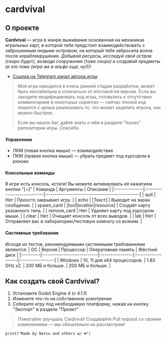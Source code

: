 # cardvival
## О проекте
**Cardvival** — игра в жанре выживание основанная на механиках игральных карт, в которой тебе предстоит взаимодействовать с заброшенным людьми островом, на который тебя забросила волна после кораблекрушения.
_Добывай ресурсы, исследуй свой остров (скоро будет), возводи сооружения (тоже скоро) и создавай предметы (и это тоже (игра же в альфе ещё, ну!))!_
- [Ссылка на Telegram канал автора игры](t.me/natsunokaze)

> Моя игра находится в очень ранней стадии разработки, может быть нестабильна и отличаться от итоговой её версии. Если вы заходите модифицировать код игры, готовьтесь к отсутствию комментариев в некоторых скриптах — сейчас плохой код пишется с целью реализовать то, что может зацепить игрока, как можно быстрее.
>
> Если вы нашли баг, дайте знать о нём в разделе "Issues" репозитория игры. Спасибо.

#### Управление
- ЛКМ (левая кнопка мыши) — взаимодействие
- ПКМ (правая кнопка мыши) — убрать предмет под курсором в рюкзак

#### Консольные команды
В игре есть консоль, кстати! Вы можете активировать её нажатием кнопки "[~]"
| Команда       | Аргументы                  | Описание                                      |
|:--------------|:---------------------------|:----------------------------------------------|
| quit          | Нет                        | Проосто закрывает игру.                       |
| echo          | [Текст]                    | Выводит на экран сообщение.                    |
| spawn_card    | [tool\|location\|resource] | Создаёт карту указанного типа.                 |
| remove_card   | Нет                        | Удаляет карту под курсором мыши.               |
| clear         | Нет                        | Очищает консоль от всех выводов.               |
| lab           | Нет                        | Отправляет вас в лабораторию/тестовую комнату со всяким. |



#### Системные требования
Исходя из тестов, рекомендуемыми системными требованиями являются:
| ОС       | Версия                     | Процессор       | Оперативная память | Жёсткий диск     |
|:---------|:---------------------------|:----------------|:-------------------|:-----------------|
| Windows  | 10, 11  для x64 процессоров. | 1.83 GHz x2.    | 200 МБ и больше.    | 200 МБ и больше.  |

## Как создать свой Cardvival?
1. Установите Godot Engine 4 (v 4.1.1)
2. Измените что-то на собственное усмотрение
3. Соберите игру под необходимую платформу, нажав на кнопку "Экспорт" в разделе "Проект"
> Помогайте улучшать Cardvival! Создавайте Pull request со своими изменениями — мы обязательно их рассмотрим!

`print("Made by Natsu and others w/ ❤️")`
